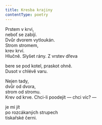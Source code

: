 ```yaml
---
title: Kresba krajiny
contentType: poetry
---
```


<section>

Prstem v krvi,  
neboť se zabíjí.  
Dvůr dvorem vytloukán.  
Strom stromem,  
krev krví.  
Hlučně. Slyšet rány. Z vrstev dřeva

bere se pod kotel, praskot ohně.  
Dusot v chlévě varu.

Nejen tady,  
dvůr od dvora,  
strom od stromu.  
Krev od krve. Chci-li poodejít — chci víc? —

je mi jít  
po rozcákaných strupech  
tiskařské černi.

</section>
